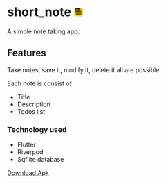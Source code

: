 # short_note <img src="assets/logo.png" width=20 />

A simple note taking app.

## Features

Take notes, save it, modify it, delete it all are possible.

Each note is consist of

- Title
- Description
- Todos list

### Technology used

- Flutter
- Riverpod
- Sqflite database

[Download Apk](final/app-release.apk)
